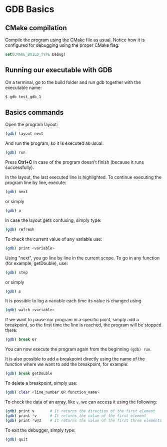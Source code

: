 # GDB Basics

## CMake compilation

Compile the program using the CMake file as usual. Notice how it is configured for debugging using the proper CMake flag:

```cmake
set(CMAKE_BUILD_TYPE Debug)
```

## Running our executable with GDB

On a terminal, go to the build folder and run gdb together with the executable name: 

```bash
$ gdb test_gdb_1
```

## Basics commands

Open the program layout:

```bash
(gdb) layout next
```

And run the program, so it is executed as usual.

```bash
(gdb) run
```

Press **Ctrl+C** in case of the program doesn't finish (because it runs successfully).

In the layout, 
the last executed line is highlighted. To continue executing the
program line by line, execute:

```bash
(gdb) next
```

or simply

```bash
(gdb) n
```

In case the layout gets confusing, simply type:

```bash
(gdb) refresh
```

To check the current value of any variable use:

```bash
(gdb) print <variable>
```

Using "next", you go line by line in the current scope. To go in 
any function (for example, getDouble), use:

```bash
(gdb) step
```
or simply
```bash
(gdb) s
```

It is possible to log a variable each time its value is changed using

```bash
(gdb) watch <variable>
```

If we want to pause our program in a specific point, simply add a breakpoint,
so the first time the line is reached, the program will be stopped there:

```bash
(gdb) break 67
```

You can now execute the program again from the beginning `(gdb) run`.

It is also possible to add a breakpoint directly using the name of the function
where we want to add the breakpoint, for example:

```bash
(gdb) break getDouble
```

To delete a breakpoint, simply use:

```bash
(gdb) clear <line_number OR function_name>
```

To check the data of an array, like `v`, we can access it using the following:

```bash
(gdb) print v       # It returns the direction of the first element
(gdb) print *v      # It returns the value of the first element
(gdb) print *v@3    # It returns the value of the first three elements
```

To exit the debugger, simply type:

```bash
(gdb) quit
```
